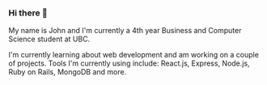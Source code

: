 ### Hi there 👋

My name is John and I'm currently a 4th year Business and Computer Science student at UBC.

I'm currently learning about web development and am working on a couple of projects.
Tools I'm currently using include: React.js, Express, Node.js, Ruby on Rails, MongoDB and more.

<!--
**JSanjaya/JSanjaya** is a ✨ _special_ ✨ repository because its `README.md` (this file) appears on your GitHub profile.

Here are some ideas to get you started:

- 🔭 I’m currently working on ...
- 🌱 I’m currently learning ...
- 👯 I’m looking to collaborate on ...
- 🤔 I’m looking for help with ...
- 💬 Ask me about ...
- 📫 How to reach me: ...
- 😄 Pronouns: ...
- ⚡ Fun fact: ...
-->
